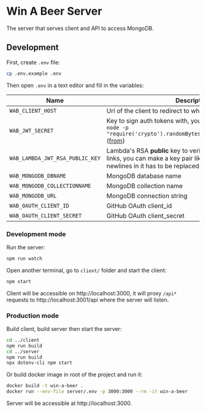 # Win A Beer Server

The server that serves client and API to access MongoDB.

## Development

First, create `.env` file:
```bash
cp .env.example .env
```

Then open `.env` in a text editor and fill in the variables:

| Name | Description |
|-|-|
|`WAB_CLIENT_HOST`|Url of the client to redirect to when signing in with GitHub|
|`WAB_JWT_SECRET`|Key to sign auth tokens with, you can generate one using: `node -p "require('crypto').randomBytes(256).toString('base64')"` ([from](https://github.com/dwyl/hapi-auth-jwt2#generating-your-secret-key))|
|`WAB_LAMBDA_JWT_RSA_PUBLIC_KEY`|Lambda's RSA **public** key to verify authenticity of email links, you can make a key pair like [this](https://gist.github.com/ygotthilf/baa58da5c3dd1f69fae9). IMPORTANT: newlines in it has to  be replaced with `\n` characters.|
|`WAB_MONGODB_DBNAME`|MongoDB database name|
|`WAB_MONGODB_COLLECTIONNAME`|MongoDB collection name|
|`WAB_MONGODB_URL`|MongoDB connection string|
|`WAB_OAUTH_CLIENT_ID`|GitHub OAuth client_id|
|`WAB_OAUTH_CLIENT_SECRET`|GitHub OAuth client_secret|

### Development mode

Run the server:
```bash
npm run watch
```

Open another terminal, go to `client/` folder and start the client:
```bash
npm start
```

Client will be accessible on http://localhost:3000, it will proxy `/api*` requests to http://localhost:3001/api where the server will listen.

### Production mode

Build client, build server then start the server:
```bash
cd ../client
npm run build
cd ../server
npm run build
npx dotenv-cli npm start
```
Or build docker image in root of the project and run it:
```bash
docker build -t win-a-beer .
docker run --env-file server/.env -p 3000:3000 --rm -it win-a-beer
```

Server will be accessible at http://localhost:3000.
